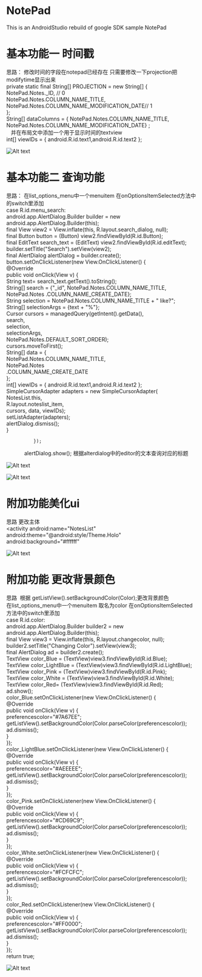 # NotePad
This is an AndroidStudio rebuild of google SDK sample NotePad
# 基本功能一 时间戳   
思路： 修改时间的字段在notepad已经存在 只需要修改一下projection把 modifytime显示出来       
   private static final String[] PROJECTION = new String[] {  
            NotePad.Notes._ID, // 0  
            NotePad.Notes.COLUMN_NAME_TITLE,  
            NotePad.Notes.COLUMN_NAME_MODIFICATION_DATE// 1  
    };  
     String[] dataColumns = { NotePad.Notes.COLUMN_NAME_TITLE, NotePad.Notes.COLUMN_NAME_MODIFICATION_DATE} ;  
     并在布局文中添加一个用于显示时间的textview  
     int[] viewIDs = { android.R.id.text1,android.R.id.text2 };  
     
![Alt text](https://github.com/fjnuzyl/notepad/blob/master/images/time.jpg)  

# 基本功能二 查询功能  
思路： 在list_options_menu中一个menuitem 在onOptionsItemSelected方法中的switch里添加  
  case R.id.menu_search:  
              android.app.AlertDialog.Builder builder = new android.app.AlertDialog.Builder(this);  
              final   View view2 = View.inflate(this, R.layout.search_dialog, null);  
              final Button button = (Button) view2.findViewById(R.id.Button);  
              final EditText search_text = (EditText) view2.findViewById(R.id.editText);  
              builder.setTitle("Search").setView(view2);  
              final AlertDialog alertDialog = builder.create();  
              button.setOnClickListener(new View.OnClickListener() {  
                  @Override  
                  public void onClick(View v) {  
                      String text= search_text.getText().toString();  
                      String[] search = {"_id", NotePad.Notes.COLUMN_NAME_TITLE,  
                              NotePad.Notes .COLUMN_NAME_CREATE_DATE};  
                      String selection = NotePad.Notes.COLUMN_NAME_TITLE + " like?";  
                      String[] selectionArgs = {text + "%"};  
                      Cursor cursors = managedQuery(getIntent().getData(),  
                              search,  
                              selection,  
                              selectionArgs,  
                              NotePad.Notes.DEFAULT_SORT_ORDER);  
                      cursors.moveToFirst();  
                      String[] data = {  
                              NotePad.Notes.COLUMN_NAME_TITLE,  
                              NotePad.Notes  
                                      .COLUMN_NAME_CREATE_DATE  
                      };   
                      int[] viewIDs = { android.R.id.text1,android.R.id.text2 };  
                      SimpleCursorAdapter adapters = new SimpleCursorAdapter(  
                              NotesList.this,  
                              R.layout.noteslist_item,  
                              cursors, data, viewIDs);  
                      setListAdapter(adapters);  
                      alertDialog.dismiss();  
                  }  
  
              });  
              alertDialog.show();
根据alterdialog中的editor的文本查询对应的标题  
 
![Alt text](https://github.com/fjnuzyl/notepad/blob/master/images/searchthree.jpg)  

![Alt text](https://github.com/fjnuzyl/notepad/blob/master/images/searchtwo.jpg)  

# 附加功能美化ui  
思路 更改主体  
   <activity android:name="NotesList"  
            android:theme="@android:style/Theme.Holo"  
            android:background="#ffffff"  
            
   ![Alt text](https://github.com/fjnuzyl/notepad/blob/master/images/theme.jpg)  
   
 # 附加功能 更改背景颜色    
 思路  根据 getListView().setBackgroundColor(Color);更改背景颜色  
 在list_options_menu中一个menuitem 取名为color 在onOptionsItemSelected方法中的switch里添加  
   case R.id.color:  
                android.app.AlertDialog.Builder builder2 = new android.app.AlertDialog.Builder(this);  
                final   View view3 = View.inflate(this, R.layout.changecolor, null);  
                builder2.setTitle("Changing Color").setView(view3);  
                final AlertDialog ad = builder2.create();  
                TextView color_Blue = (TextView)view3.findViewById(R.id.Blue);  
                TextView color_LightBlue = (TextView)view3.findViewById(R.id.LightBlue);  
                TextView color_Pink = (TextView)view3.findViewById(R.id.Pink);  
                TextView color_White = (TextView)view3.findViewById(R.id.White);  
                TextView color_Red= (TextView)view3.findViewById(R.id.Red);  
                ad.show();  
                color_Blue.setOnClickListener(new View.OnClickListener() {  
                    @Override  
                    public void onClick(View v) {  
                        preferencescolor="#7A67EE";  
                        getListView().setBackgroundColor(Color.parseColor(preferencescolor));  
                        ad.dismiss();  
                    }  
                });  
                color_LightBlue.setOnClickListener(new View.OnClickListener() {  
                    @Override  
                    public void onClick(View v) {  
                        preferencescolor="#AEEEEE";  
                        getListView().setBackgroundColor(Color.parseColor(preferencescolor));  
                        ad.dismiss();  
                    }  
                });  
                color_Pink.setOnClickListener(new View.OnClickListener() {  
                    @Override  
                    public void onClick(View v) {  
                        preferencescolor="#CD69C9";  
                        getListView().setBackgroundColor(Color.parseColor(preferencescolor));  
                        ad.dismiss();  
                    }  
                });  
                color_White.setOnClickListener(new View.OnClickListener() {  
                    @Override   
                    public void onClick(View v) {  
                        preferencescolor="#FCFCFC";  
                        getListView().setBackgroundColor(Color.parseColor(preferencescolor));  
                        ad.dismiss();  
                    }  
                });  
                color_Red.setOnClickListener(new View.OnClickListener() {  
                    @Override  
                    public void onClick(View v) {  
                        preferencescolor="#FF0000";  
                        getListView().setBackgroundColor(Color.parseColor(preferencescolor));  
                        ad.dismiss();  
                    }  
                });  
                return true;  
                 
![Alt text](https://github.com/fjnuzyl/notepad/blob/master/images/color.jpg)  
               
